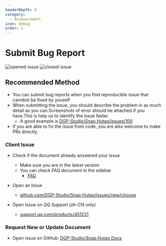 ```yaml
---
headerDepth: 0
category:
  - Announcement
icon: debug
order: 2
---
```


# Submit Bug Report

![opened-issue](https://img.shields.io/github/issues/DGP-Studio/Snap.Hutao?style=for-the-badge) ![closed-issue](https://img.shields.io/github/issues-closed/DGP-Studio/Snap.Hutao?style=for-the-badge&color=blue)

## Recommended Method

- You can submit bug reports when you find reproducible issue that cannbot be fixed by youself
- When submitting the issue, you should describe the problem in as much detail as you can.Screenshots of error should be attached if you have.This is help us to identify the issue faster.
  - A good example is [DGP-Studio/Snap.Hutao/issues/100](https://github.com/DGP-Studio/Snap.Hutao/issues/100)
- If you are able to fix the issue from code, you are also welcome to make PRs directly.

### Client Issue

- Check if the document already answered your issue

  - Make sure you are in the latest version
  - You can check FAQ document in the sidebar
    - [FAQ](../advanced/FAQ.md)

- Open an Issue <Badge text="Recommended" type="tip" />
  - [github.com/DGP-Studio/Snap.Hutao/issues/new/choose](https://github.com/DGP-Studio/Snap.Hutao/issues/new/choose)
- Open Issue on QQ Support (zh-CN only)
  - [support.qq.com/products/451231](https://support.qq.com/products/451231)

### Request New or Update Document

- Open issue on GitHub: [DGP-Studio/Snap.Hutao.Docs](https://github.com/DGP-Studio/Snap.Hutao.Docs/issues/new/choose)
